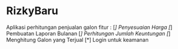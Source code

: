 # RizkyBaru

Aplikasi perhitungan penjualan galon 
fitur : 
[*] Penyesuaian Harga
[*] Pembuatan Laporan Bulanan
[*] Perhitungan Jumlah Keuntungan
[*] Menghitung Galon yang Terjual
[*] Login untuk keamanan
